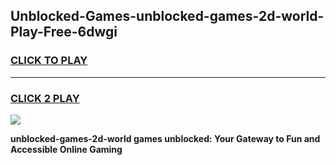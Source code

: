 
## Unblocked-Games-unblocked-games-2d-world-Play-Free-6dwgi
<h3>
<a href="https://premium76.site?title=unblocked-games-2d-world&ref=21A">CLICK TO PLAY</a></h3>
<hr>

<h3>
<a href="https://premium76.site?title=unblocked-games-2d-world&ref=21A">CLICK 2 PLAY</a>
  
</h3>

<a href="https://premium76.site?title=unblocked-games-2d-world&ref=21A"><img src="https://clearcache.store/games.png"></a>


**unblocked-games-2d-world games unblocked: Your Gateway to Fun and Accessible Online Gaming**
